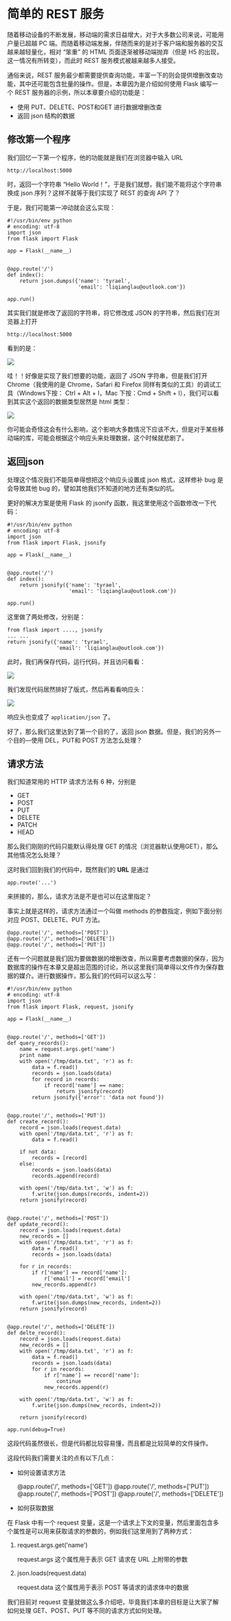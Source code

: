 # 简单的 REST 服务

随着移动设备的不断发展，移动端的需求日益增大，对于大多数公司来说，可能用户量已超越 PC 端。而随着移动端发展，伴随而来的是对于客户端和服务器的交互越来越轻量化，相对 “笨重” 的 HTML 页面逐渐被移动端抛弃（但是 H5 的出现，这一情况有所转变），而此时 REST 服务模式被越来越多人接受。

通俗来说，REST 服务最少都需要提供查询功能，丰富一下的则会提供增删改查功能，其中还可能包含批量的操作。但是，本章因为是介绍如何使用 Flask 编写一个 REST 服务器的示例，所以本章要介绍的功能是：

- 使用 PUT、DELETE、POST和GET 进行数据增删改查
- 返回 json 结构的数据

## 修改第一个程序

我们回忆一下第一个程序，他的功能就是我们在浏览器中输入 URL

	http://localhost:5000

时，返回一个字符串 “Hello World！”，于是我们就想，我们能不能将这个字符串换成 json 序列？这样不就等于我们实现了 REST 的查询 API 了？

于是，我们可能第一冲动就会这么实现：

	#!/usr/bin/env python
	# encoding: utf-8
	import json
	from flask import Flask
	
	app = Flask(__name__)
	
	
	@app.route('/')
	def index():
	    return json.dumps({'name': 'tyrael',
	                       'email': 'liqianglau@outlook.com'})
	
	app.run()

其实我们就是修改了返回的字符串，将它修改成 JSON 的字符串，然后我们在浏览器上打开
	
	http://localhost:5000

看到的是：
	
![](./imgs/chapter003-001.png)

哇！！好像是实现了我们想要的功能，返回了 JSON 字符串，但是我们打开 Chrome（我使用的是 Chrome，Safari 和 Firefox 同样有类似的工具）的调试工具（Windows下按： Ctrl + Alt + I，Mac 下按：Cmd + Shift + I），我们可以看到其实这个返回的数据类型居然是 html 类型：

![](./imgs/chapter003-002.png)

你可能会奇怪这会有什么影响，这个影响大多数情况下应该不大，但是对于某些移动端的库，可能会根据这个响应头来处理数据，这个时候就悲剧了。


## 返回json

处理这个情况我们不能简单得想把这个响应头设置成 json 格式，这样修补 bug 是会导致其他 bug 的，譬如其他我们不知道的地方还有类似的坑。

更好的解决方案是使用 Flask 的 jsonify 函数，我这里使用这个函数修改一下代码：

	#!/usr/bin/env python
	# encoding: utf-8
	import json
	from flask import Flask, jsonify
	
	app = Flask(__name__)
	
	
	@app.route('/')
	def index():
	    return jsonify({'name': 'tyrael',
	                    'email': 'liqianglau@outlook.com'})
	
	app.run()

这里做了两处修改，分别是：

	from flask import ...., jsonify
	... ...
	return jsonify({'name': 'tyrael',
					'email': 'liqianglau@outlook.com'})

此时，我们再保存代码，运行代码，并且访问看看：

![](./imgs/chapter003-003.png)

我们发现代码居然排好了版式，然后再看看响应头：

![](./imgs/chapter003-004.png)

响应头也变成了 `application/json` 了。

好了，那么我们这里达到了第一个目的了，返回 json 数据。但是，我们的另外一个目的—使用 DEL，PUT和 POST 方法怎么处理？


## 请求方法

我们知道常用的 HTTP 请求方法有 6 种，分别是

- GET
- POST
- PUT
- DELETE
- PATCH
- HEAD

那么我们刚刚的代码只能默认得处理 GET 的情况（浏览器默认使用GET），那么其他情况怎么处理？

这时我们回到我们的代码中，既然我们的 **URL** 是通过 
	
	app.route('...')

来拼接的，那么，请求方法是不是也可以在这里指定？

事实上就是这样的，请求方法通过一个叫做 methods 的参数指定，例如下面分别对应 POST、DELETE、PUT 方法。

	@app.route('/', methods=['POST'])
	@app.route('/', methods=['DELETE'])
	@app.route('/', methods=['PUT'])

还有一个问题就是我们因为要做数据的增删改查，所以需要考虑数据的保存，因为数据库的操作在本章又是超出范围的讨论，所以这里我们简单得以文件作为保存数据的媒介。进行数据操作，那么我们的代码可以这么写：

	#!/usr/bin/env python
	# encoding: utf-8
	import json
	from flask import Flask, request, jsonify
	
	app = Flask(__name__)
	
	
	@app.route('/', methods=['GET'])
	def query_records():
	    name = request.args.get('name')
	    print name
	    with open('/tmp/data.txt', 'r') as f:
	        data = f.read()
	        records = json.loads(data)
	        for record in records:
	            if record['name'] == name:
	                return jsonify(record)
	        return jsonify({'error': 'data not found'})
	
	
	@app.route('/', methods=['PUT'])
	def create_record():
	    record = json.loads(request.data)
	    with open('/tmp/data.txt', 'r') as f:
	        data = f.read()
	
	    if not data:
	        records = [record]
	    else:
	        records = json.loads(data)
	        records.append(record)
	
	    with open('/tmp/data.txt', 'w') as f:
	        f.write(json.dumps(records, indent=2))
	    return jsonify(record)
	
	
	@app.route('/', methods=['POST'])
	def update_record():
	    record = json.loads(request.data)
	    new_records = []
	    with open('/tmp/data.txt', 'r') as f:
	        data = f.read()
	        records = json.loads(data)
	
	    for r in records:
	        if r['name'] == record['name']:
	            r['email'] = record['email']
	        new_records.append(r)
	
	    with open('/tmp/data.txt', 'w') as f:
	        f.write(json.dumps(new_records, indent=2))
	    return jsonify(record)
	
	
	@app.route('/', methods=['DELETE'])
	def delte_record():
	    record = json.loads(request.data)
	    new_records = []
	    with open('/tmp/data.txt', 'r') as f:
	        data = f.read()
	        records = json.loads(data)
	        for r in records:
	            if r['name'] == record['name']:
	                continue
	            new_records.append(r)
	
	    with open('/tmp/data.txt', 'w') as f:
	        f.write(json.dumps(new_records, indent=2))
	
	    return jsonify(record)
	
	app.run(debug=True)

这段代码虽然很长，但是代码都比较容易懂，而且都是比较简单的文件操作。

这段代码我们需要关注的点有以下几点：

- 如何设置请求方法

	@app.route('/', methods=['GET'])
	@app.route('/', methods=['PUT'])
	@app.route('/', methods=['POST'])
	@app.route('/', methods=['DELETE'])

- 如何获取数据

在 Flask 中有一个 request 变量，这是一个请求上下文的变量，然后里面包含多个属性是可以用来获取请求的参数的，例如我们这里用到了两种方式：

1. request.args.get('name')

	request.args 这个属性用于表示 GET 请求在 URL 上附带的参数

2. json.loads(request.data)

	request.data 这个属性用于表示 POST 等请求的请求体中的数据

我们目前对 request 变量就做这么多介绍吧，毕竟我们本章的目标是让大家了解如何处理 GET、POST、PUT 等不同的请求方式如何处理。